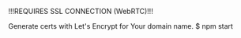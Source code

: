!!!REQUIRES SSL CONNECTION (WebRTC)!!!

Generate certs with Let's Encrypt for Your domain name.
$ npm start
